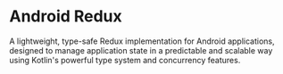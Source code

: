 # Android Redux

A lightweight, type-safe Redux implementation for Android applications, designed to manage application state in a predictable and scalable way using Kotlin's powerful type system and concurrency features.
